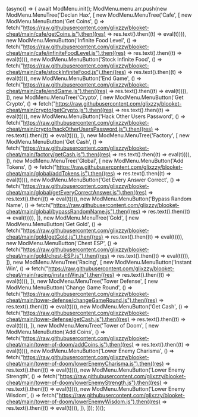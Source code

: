 (async() => {
	await ModMenu.init();
	ModMenu.menu.arr.push(new ModMenu.MenuTree('Declan Hax', [
		new ModMenu.MenuTree('Cafe', [
			new ModMenu.MenuButton('Get Coins', () => fetch("https://raw.githubusercontent.com/glixzzy/blooket-cheat/main/cafe/getCoins.js").then((res) => res.text().then((t) => eval(t)))),
			new ModMenu.MenuButton('Infinite Food Level', () => fetch("https://raw.githubusercontent.com/glixzzy/blooket-cheat/main/cafe/infiniteFoodLevel.js").then((res) => res.text().then((t) => eval(t)))),
			new ModMenu.MenuButton('Stock Infinite Food', () => fetch("https://raw.githubusercontent.com/glixzzy/blooket-cheat/main/cafe/stockInfiniteFood.js").then((res) => res.text().then((t) => eval(t)))),
			new ModMenu.MenuButton('End Game', () => fetch("https://raw.githubusercontent.com/glixzzy/blooket-cheat/main/cafe/endGame.js").then((res) => res.text().then((t) => eval(t)))),
		]),
		new ModMenu.MenuTree('Crypto', [
			new ModMenu.MenuButton('Get Crypto', () => fetch("https://raw.githubusercontent.com/glixzzy/blooket-cheat/main/crypto/getCrypto.js").then((res) => res.text().then((t) => eval(t)))),
			new ModMenu.MenuButton('Hack Other Users Password', () => fetch("https://raw.githubusercontent.com/glixzzy/blooket-cheat/main/crypto/hackOtherUsersPassword.js").then((res) => res.text().then((t) => eval(t)))),
		]),
		new ModMenu.MenuTree('Factory', [
			new ModMenu.MenuButton('Get Cash', () => fetch("https://raw.githubusercontent.com/glixzzy/blooket-cheat/main/factory/getCash.js").then((res) => res.text().then((t) => eval(t)))),
		]),
		new ModMenu.MenuTree('Global', [
			new ModMenu.MenuButton('Add Tokens', () => fetch("https://raw.githubusercontent.com/glixzzy/blooket-cheat/main/global/addTokens.js").then((res) => res.text().then((t) => eval(t)))),
			new ModMenu.MenuButton('Get Every Answer Correct', () => fetch("https://raw.githubusercontent.com/glixzzy/blooket-cheat/main/global/getEveryCorrectAnswer.js").then((res) => res.text().then((t) => eval(t)))),
			new ModMenu.MenuButton('Bypass Random Name', () => fetch("https://raw.githubusercontent.com/glixzzy/blooket-cheat/main/global/bypassRandomName.js").then((res) => res.text().then((t) => eval(t)))),
		]),
		new ModMenu.MenuTree('Gold', [
			new ModMenu.MenuButton('Get Gold', () => fetch("https://raw.githubusercontent.com/glixzzy/blooket-cheat/main/gold/getGold.js").then((res) => res.text().then((t) => eval(t)))),
			new ModMenu.MenuButton('Chest ESP', () => fetch("https://raw.githubusercontent.com/glixzzy/blooket-cheat/main/gold/chest-ESP.js").then((res) => res.text().then((t) => eval(t)))),
		]),
		new ModMenu.MenuTree('Racing', [
			new ModMenu.MenuButton('Instant Win', () => fetch("https://raw.githubusercontent.com/glixzzy/blooket-cheat/main/racing/instantWin.js").then((res) => res.text().then((t) => eval(t)))),
		]),
		new ModMenu.MenuTree('Tower Defense', [
			new ModMenu.MenuButton('Change Game Round', () => fetch("https://raw.githubusercontent.com/glixzzy/blooket-cheat/main/tower-defense/changeGameRound.js").then((res) => res.text().then((t) => eval(t)))),
			new ModMenu.MenuButton('Get Cash', () => fetch("https://raw.githubusercontent.com/glixzzy/blooket-cheat/main/tower-defense/getCash.js").then((res) => res.text().then((t) => eval(t)))),
		]),
		new ModMenu.MenuTree('Tower of Doom', [
			new ModMenu.MenuButton('Add Coins', () => fetch("https://raw.githubusercontent.com/glixzzy/blooket-cheat/main/tower-of-doom/addCoins.js").then((res) => res.text().then((t) => eval(t)))),
			new ModMenu.MenuButton('Lower Enemy Charisma', () => fetch("https://raw.githubusercontent.com/glixzzy/blooket-cheat/main/tower-of-doom/lowerEnemyCharisma.js").then((res) => res.text().then((t) => eval(t)))),
			new ModMenu.MenuButton('Lower Enemy Strength', () => fetch("https://raw.githubusercontent.com/glixzzy/blooket-cheat/main/tower-of-doom/lowerEnemyStrength.js").then((res) => res.text().then((t) => eval(t)))),
			new ModMenu.MenuButton('Lower Enemy Wisdom', () => fetch("https://raw.githubusercontent.com/glixzzy/blooket-cheat/main/tower-of-doom/lowerEnemyWisdom.js").then((res) => res.text().then((t) => eval(t)))),
		]),
	]));
})(); 
